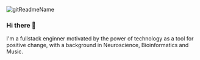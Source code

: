 ![gitReadmeName](https://user-images.githubusercontent.com/88162896/192053125-c222e570-7b71-4cc9-98bb-a2c54b219995.jpg)

### Hi there 👋 
I'm a fullstack enginner motivated by the power of technology as a tool for positive change, with a background in Neuroscience, Bioinformatics and Music.

<!--
**Pressedj/pressedj** is a ✨ _special_ ✨ repository because its `README.md` (this file) appears on your GitHub profile.

Here are some ideas to get you started:

- 🔭 I’m currently working on ...
- 🌱 I’m currently learning ...
- 👯 I’m looking to collaborate on ...
- 🤔 I’m looking for help with ...
- 💬 Ask me about ...
- 📫 How to reach me: ...
- 😄 Pronouns: ...
- ⚡ Fun fact: ...
-->
